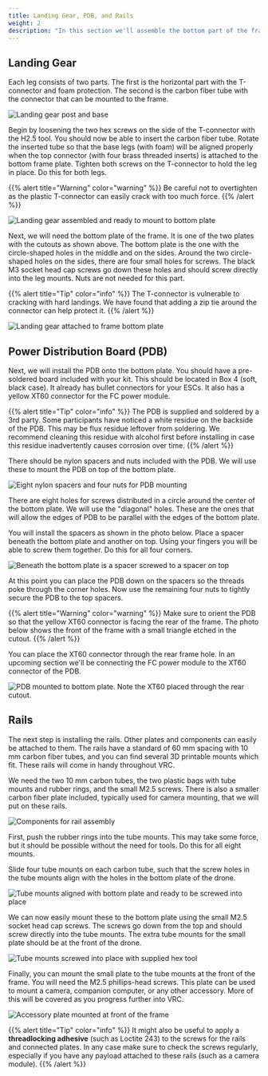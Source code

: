 ```yaml
---
title: Landing Gear, PDB, and Rails
weight: 2
description: "In this section we'll assemble the bottom part of the frame. This includes the power distribution board, landing gear, and the rails to which other components can be attached later."
---
```


## Landing Gear

Each leg consists of two parts.
The first is the horizontal part with the T-connector and foam protection.
The second is the carbon fiber tube with the connector that can be mounted
to the frame.

![Landing gear post and base](landing_gear.jpg)

Begin by loosening the two hex screws on the side of the T-connector with
the H2.5 tool. You should now be able to insert the carbon fiber tube.
Rotate the inserted tube so that the base legs (with foam) will be aligned
properly when the top connector (with four brass threaded inserts) is attached
to the bottom frame plate. Tighten both screws on the T-connector to hold the
leg in place. Do this for both legs.

{{% alert title="Warning" color="warning" %}}
Be careful not to overtighten as the plastic T-connector
can easily crack with too much force.
{{% /alert %}}

![Landing gear assembled and ready to mount to bottom plate](landing_gear_and_bottom_plate.jpg)

Next, we will need the bottom plate of the frame. It is one of the two plates with
the cutouts as shown above. The bottom plate is the one with the circle-shaped
holes in the middle and on the sides. Around the two circle-shaped holes on the
sides, there are four small holes for screws. The black M3 socket head cap screws
go down these holes and should screw directly into the leg mounts.
Nuts are not needed for this part.

{{% alert title="Tip" color="info" %}}
The T-connector is vulnerable to cracking with hard landings.
We have found that adding a zip tie around the connector can help protect it.
{{% /alert %}}

![Landing gear attached to frame bottom plate](bottom_plate_with_gear.jpg)

## Power Distribution Board (PDB)

Next, we will install the PDB onto the bottom plate. You should have a
pre-soldered board included with your kit. This should be located in Box 4
(soft, black case). It already has bullet connectors for your ESCs.
It also has a yellow XT60 connector for the FC power module.

{{% alert title="Tip" color="info" %}}
The PDB is supplied and soldered by a 3rd party.
Some participants have noticed a white residue on the backside of the PDB.
This may be flux residue leftover from soldering. We recommend cleaning this
residue with alcohol first before installing in case this residue inadvertently
causes corrosion over time.
{{% /alert %}}

There should be nylon spacers and nuts included with the PDB.
We will use these to mount the PDB on top of the bottom plate.

![Eight nylon spacers and four nuts for PDB mounting](pdb_nylon_screws.jpg)

There are eight holes for screws distributed in a circle around
the center of the bottom plate. We will use the "diagonal" holes. These are the ones
that will allow the edges of PDB to be parallel with the edges of the bottom plate.

You will install the spacers as shown in the photo below. Place a spacer beneath
the bottom plate and another on top. Using your fingers you will be able to screw
them together. Do this for all four corners.

![Beneath the bottom plate is a spacer screwed to a spacer on top](pdb_spacer_and_nut.jpg)

At this point you can place the PDB down on the spacers so the threads poke
through the corner holes. Now use the remaining four nuts to tightly
secure the PDB to the top spacers.

{{% alert title="Warning" color="warning" %}}
Make sure to orient the PDB so that the yellow XT60 connector is
facing the rear of the frame. The photo below shows the front
of the frame with a small triangle etched in the cutout.
{{% /alert %}}

You can place the XT60 connector through the rear frame hole.
In an upcoming section we'll be connecting the FC power module to
the XT60 connector of the PDB.

![PDB mounted to bottom plate. Note the XT60 placed through the rear cutout.](pdb_mounted_to_bottom_plate.jpg)

## Rails

The next step is installing the rails. Other plates and components can easily be
attached to them. The rails have a standard of 60 mm spacing with 10 mm carbon
fiber tubes, and you can find several 3D printable mounts which fit.
These rails will come in handy throughout VRC.

We need the two 10 mm carbon tubes, the two plastic bags with tube mounts and
rubber rings, and the small M2.5 screws. There is also a smaller carbon fiber
plate included, typically used for camera mounting, that we will put on these rails.

![Components for rail assembly](rail_parts.jpg)

First, push the rubber rings into the tube mounts. This may take some force,
but it should be possible without the need for tools. Do this for all eight mounts.

Slide four tube mounts on each carbon tube, such that the screw holes in the
tube mounts align with the holes in the bottom plate of the drone.

![Tube mounts aligned with bottom plate and ready to be screwed into place](rails_bottom_view.jpg)

We can now easily mount these to the bottom plate using the small
M2.5 socket head cap screws. The screws go down from the top and
should screw directly into the tube mounts. The extra tube mounts
for the small plate should be at the front of the drone.

![Tube mounts screwed into place with supplied hex tool](rails_mounted.jpg)

Finally, you can mount the small plate to the tube mounts at the front of the frame.
You will need the M2.5 phillips-head screws.
This plate can be used to mount a camera, companion computer,
or any other accessory. More of this will be covered as you progress further into VRC.

![Accessory plate mounted at front of the frame](camera_mount.jpg)

{{% alert title="Tip" color="info" %}}
It might also be useful to apply a **threadlocking adhesive** (such as Loctite 243)
to the screws for the rails and connected plates. In any case make sure to check
the screws regularly, especially if you have any payload attached
to these rails (such as a camera module).
{{% /alert %}}
